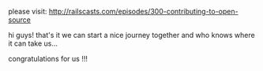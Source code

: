 please visit:
http://railscasts.com/episodes/300-contributing-to-open-source

hi guys!
that's it
we can start a nice journey together
and who knows where it can take us...



congratulations for us !!!
